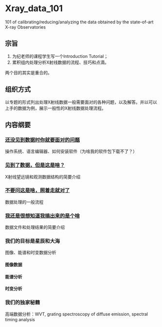 # Xray_data_101
101 of calibrating/reducing/analyzing the data obtained by the state-of-art X-ray Observatories

## 宗旨
1. 为纪老师的课程学生写一个Introduction Tutorial；
2. 累积组内处理分析X射线数据的流程、技巧和点滴。

两个目的其实是重合的。

## 组织方式
以专题的形式列出处理X射线数据一般需要面对的各种问题，以及解答。并以可以上手的数据为例，展示一般性的X射线数据处理流程。

## 内容纲要
### [还没见到数据时你就要面对的问题](0.Software/Installation.md)
操作系统、语言编辑器、如何安装软件（为啥我的软件包下载不了？）
### [见到了数据，但是这是啥？](1.Introduction/Data_Structure.md)
X射线望远镜和观测数据结构的简要介绍
### [不要问这是啥，照着走就对了](2.Data_Reduction/Summary.md)
数据处理的一般流程
### [我还是很想知道我搞出来的是个啥](3.Data_Analysis/Summary.md)
数据文件和处理结果的简要介绍
### 我们的目标是星辰和大海
图像、能谱和时变数据分析
#### 图像数据
#### 能谱分析
#### 时变分析
### 我们的独家秘籍
高端数据分析：WVT, grating spectroscopy of diffuse emission, spectral timing analysis